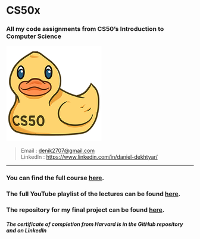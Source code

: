 # CS50x
### All my code assignments from CS50’s Introduction to Computer Science

![CS50 Duck Debugger](<CS50 Duck Debugger.png>)

> Email : denik2707@gmail.com  
> LinkedIn : https://www.linkedin.com/in/daniel-dekhtyar/
---
### You can find the full course [here](https://cs50.harvard.edu/x/2024/).

### The full YouTube playlist of the lectures can be found [here](https://www.youtube.com/watch?v=3LPJfIKxwWc&list=PLhQjrBD2T381WAHyx1pq-sBfykqMBI7V4&pp=iAQB).

### The repository for my final project can be found [here](https://github.com/DanielDekhtyar/github-search).

#### *The certificate of completion from Harvard is in the GitHub repository and on LinkedIn*
